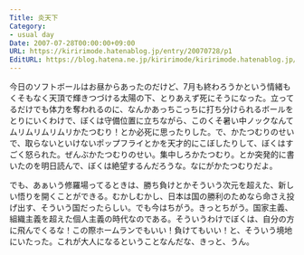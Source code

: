 ```yaml
---
Title: 炎天下
Category:
- usual day
Date: 2007-07-28T00:00:00+09:00
URL: https://kiririmode.hatenablog.jp/entry/20070728/p1
EditURL: https://blog.hatena.ne.jp/kiririmode/kiririmode.hatenablog.jp/atom/entry/8454420450078217036
---
```


今日のソフトボールはお昼からあったのだけど、7月も終わろうかという情緒もくそもなく天頂で輝きつづける太陽の下、とりあえず死にそうになった。立ってるだけでも体力を奪われるのに、なんかあっちこっちに打ち分けられるボールをとりにいくわけで、ぼくは守備位置に立ちながら、このくそ暑い中ノックなんてムリムリムリムリかたつむり！とか必死に思ったりした。で、かたつむりのせいで、取らないといけないポップフライとかを天才的にこぼしたりして、ぼくはすごく怒られた。ぜんぶかたつむりのせい。集中しろかたつむり。とか突発的に書いたのを明日読んで、ぼくは絶望するんだろうな。なにがかたつむりだよ。


でも、あぁいう修羅場ってるときは、勝ち負けとかそういう次元を超えた、新しい悟りを開くことができる。むかしむかし、日本は国の勝利のためなら命さえ投げ出す、そういう国だったらしい。でも今はちがう。きっとちがう。国家主義、組織主義を超えた個人主義の時代なのである。そういうわけでぼくは、自分の方に飛んでくるな！この際ホームランでもいい！負けてもいい！と、そういう境地にいたった。これが大人になるということなんだな、きっと、うん。
